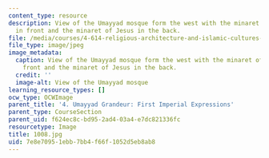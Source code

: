 ```yaml
---
content_type: resource
description: View of the Umayyad mosque form the west with the minaret of Qaytbay
  in front and the minaret of Jesus in the back.
file: /media/courses/4-614-religious-architecture-and-islamic-cultures-fall-2002/7e8e70951ebb7bb4f66f1052d5eb8ab8_1008.jpg
file_type: image/jpeg
image_metadata:
  caption: View of the Umayyad mosque form the west with the minaret of Qaytbay in
    front and the minaret of Jesus in the back.
  credit: ''
  image-alt: View of the Umayyad mosque
learning_resource_types: []
ocw_type: OCWImage
parent_title: '4. Umayyad Grandeur: First Imperial Expressions'
parent_type: CourseSection
parent_uid: f624ec8c-bd95-2ad4-03a4-e7dc821336fc
resourcetype: Image
title: 1008.jpg
uid: 7e8e7095-1ebb-7bb4-f66f-1052d5eb8ab8
---
```

